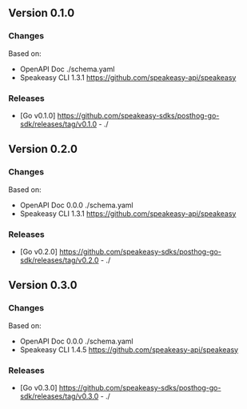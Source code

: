

## Version 0.1.0
### Changes
Based on:
- OpenAPI Doc  ./schema.yaml
- Speakeasy CLI 1.3.1 https://github.com/speakeasy-api/speakeasy
### Releases
- [Go v0.1.0] https://github.com/speakeasy-sdks/posthog-go-sdk/releases/tag/v0.1.0 - ./

## Version 0.2.0
### Changes
Based on:
- OpenAPI Doc 0.0.0 ./schema.yaml
- Speakeasy CLI 1.3.1 https://github.com/speakeasy-api/speakeasy
### Releases
- [Go v0.2.0] https://github.com/speakeasy-sdks/posthog-go-sdk/releases/tag/v0.2.0 - ./

## Version 0.3.0
### Changes
Based on:
- OpenAPI Doc 0.0.0 ./schema.yaml
- Speakeasy CLI 1.4.5 https://github.com/speakeasy-api/speakeasy
### Releases
- [Go v0.3.0] https://github.com/speakeasy-sdks/posthog-go-sdk/releases/tag/v0.3.0 - ./